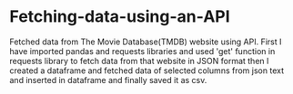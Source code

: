 # Fetching-data-using-an-API
Fetched data from The Movie Database(TMDB) website using API. First I have imported pandas and requests libraries and used 'get' function in requests library to fetch data from that website in JSON format then I created a dataframe and fetched data of selected columns from json text and inserted in dataframe and finally saved it as csv.
